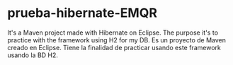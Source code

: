 # prueba-hibernate-EMQR
It's a Maven project made with Hibernate on Eclipse. The purpose it's to practice with the framework using H2 for my DB.
Es un proyecto de Maven creado en Eclipse. Tiene la finalidad de practicar usando este framework usando la BD H2.

